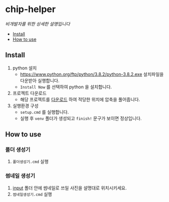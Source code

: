 # chip-helper

*비개발자를 위한 상세한 설명입니다*

- [Install](#Install)
- [How to use](#how-to-use)



## Install

1. python 설치  
    - https://www.python.org/ftp/python/3.8.2/python-3.8.2.exe 설치파일을 다운받아 실행합니다.  
    - `Install Now` 를 선택하여 python 을 설치합니다.
2. 프로젝트 다운로드
    - 해당 프로젝트를 [다운로드](https://github.com/2minchul/chip-helper/archive/master.zip) 하여 적당한 위치에 압축을 풀어줍니다.
3. 실행환경 구성
    - `setup.cmd` 를 실행합니다.
    - 실행 후 `venv` 폴더가 생성되고 `finish!` 문구가 보이면 정상입니다.

## How to use

### 폴더 생성기
1. `폴더생성기.cmd` 실행

### 썸네일 생성기
1. [input](https://github.com/2minchul/chip-helper/tree/master/input) 폴더 안에 썸네일로 쓰일 사진을 설명대로 위치시키세요.
2. `썸네일생성기.cmd` 실행